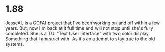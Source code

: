 # 1.88
JesseAI, is a GOFAI project that I've been working on and off within a few years. But, now I'm back at it full time and will not stop until she's fully completed. She is a TUI "Text User Interface" with two color display. Something that I am strict with. As it's an attempt to stay true to the old systems.  
